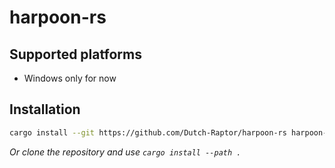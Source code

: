 # harpoon-rs

## Supported platforms

- Windows only for now

## Installation

```sh
cargo install --git https://github.com/Dutch-Raptor/harpoon-rs harpoon-rs
```

_Or clone the repository and use `cargo install --path .`_
